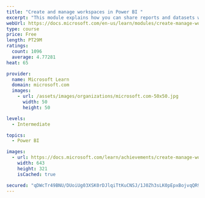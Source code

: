 ```yaml
---
title: "Create and manage workspaces in Power BI "
excerpt: "This module explains how you can share reports and datasets with your users and how to create a deployment strategy that makes sense for you and your organization. Furthermore, you will learn about data lineage in Microsoft Power BI."
webUrl: https://docs.microsoft.com/en-us/learn/modules/create-manage-workspaces-power-bi/
type: course
price: Free
length: PT29M
ratings:
  count: 1096
  average: 4.77281
heat: 65

provider:
  name: Microsoft Learn
  domain: microsoft.com
  images:
    - url: /assets/images/organizations/microsoft.com-50x50.jpg
      width: 50
      height: 50

levels:
  - Intermediate

topics:
  - Power BI

images:
  - url: https://docs.microsoft.com/learn/achievements/create-manage-workspaces-power-bi-social.png
    width: 643
    height: 321
    isCached: true

secured: "qDWcTr49BNU/DUoiUg03XSK0rDJlqiTtKuCNSJ/1J0Zh3sLK0pEpxBojvqQR9LaOo/FsKxjLWEQBL7AXtfeM3svtMMjbWQgQyCm5JNtZbtfdlBWZSyPjkSof8Isrcmnj9meTh3Xzn2jCkqpKUspGmvmfGkWerWZMgivABTTojharSY96IfQw+J2N+ehUu0SRC99hd9+djuFhdwdOI0hSKrLp5jmRIRrs/61ig+GtrkHGGkbZ8EGvTNQmBXCrzOOU5ZbKI7DOAkgn2zxz7sGs7M/7oFNqIyEC/yN92UmFf4BEkvHF0pvcvD1cQSwKS3SykYSDnnOvnXpZLlXhn5VsQ5iyhVZCOGSuQbnKCz/MNQ0vGvVozMZa2N9NRso12DwbDz+E6UfdLH+8WgBeyr8RKrUbQhcmXei8eqLQAREjgs4=;4T50rnoXHXTuGtDXUQMPYQ=="
---
```


